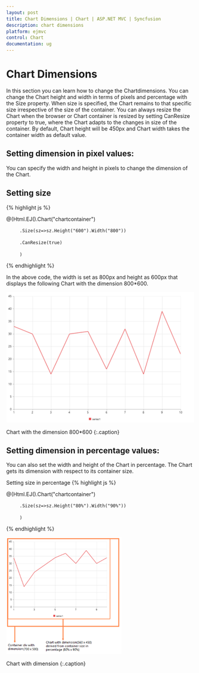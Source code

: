 ```yaml
---
layout: post
title: Chart Dimensions | Chart | ASP.NET MVC | Syncfusion
description: chart dimensions
platform: ejmvc
control: Chart
documentation: ug
---
```


# Chart Dimensions

In this section you can learn how to change the Chartdimensions. You can change the Chart height and width in terms of pixels and percentage with the Size property. When size is specified, the Chart remains to that specific size irrespective of the size of the container. You can always resize the Chart when the browser or Chart container is resized by setting CanResize property to true, where the Chart adapts to the changes in size of the container. By default, Chart height will be 450px and Chart width takes the container width as default value.

## Setting dimension in pixel values:

You can specify the width and height in pixels to change the dimension of the Chart. 

## Setting size 
{% highlight js %}

@(Html.EJ().Chart("chartcontainer")

         .Size(sz=>sz.Height("600").Width("800"))

         .CanResize(true)

         )

{% endhighlight  %}

In the above code, the width is set as 800px and height as 600px that displays the following Chart with the dimension 800*600.



![](Chart-Dimensions_images/Chart-Dimensions_img1.png)

Chart with the dimension 800*600
{:.caption}

## Setting dimension in percentage values:

You can also set the width and height of the Chart in percentage. The Chart gets its dimension with respect to its container size.

Setting size in percentage
{% highlight js %}


@(Html.EJ().Chart("chartcontainer")

         .Size(sz=>sz.Height("80%").Width("90%"))

         )

{% endhighlight  %}

![](Chart-Dimensions_images/Chart-Dimensions_img2.png)

Chart with dimension
{:.caption}
